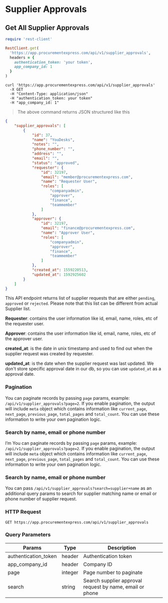 # Supplier Approvals

## Get All Supplier Approvals

```ruby
require 'rest-client'

RestClient.get(
  'https://app.procurementexpress.com/api/v1/supplier_approvals',
  headers = {
    authentication_token: 'your token',
    app_company_id: 1
  }
)
```

```shell
curl 'https://app.procurementexpress.com/api/v1/supplier_approvals'
  -X GET
  -H "Content-Type: application/json"
  -H "authentication_token: your token"
  -H "app_company_id: 1"
```

> The above command returns JSON structured like this

```json
{
    "supplier_approvals": [
        {
            "id": 37,
            "name": "YouDesks",
            "notes": "",
            "phone_number": "",
            "address": "",
            "email": "",
            "status": "approved",
            "requester": {
                "id": 32197,
                "email": "member@procurementexpress.com",
                "name": "Requester User",
                "roles": [
                    "companyadmin",
                    "approver",
                    "finance",
                    "teammember"
                ]
            },
            "approver": {
                "id": 32197,
                "email": "finance@procurementexpress.com",
                "name": "Approver User",
                "roles": [
                    "companyadmin",
                    "approver",
                    "finance",
                    "teammember"
                ]
            },
            "created_at": 1559220513,
            "updated_at": 1592925602
        }
    ]
}
```

This API endpoint returns list of supplier requests that are either `pending`, `approved` or `rejected`. Please note that this list can be different from actual Supplier list.

**Requester**: contains the user information like id, email, name, roles, etc of the requester user.

**Approver**:  contains the user information like id, email, name, roles, etc of the approver user.

**created_at**: is the date in unix timestamp and used to find out when the supplier request was created by requester.

**updated_at**: is the date when the supplier request was last updated. We don't store specific approval date in our db, so you can use `updated_at` as a approval date.

### Pagination

You can paginate records by passing `page` params, example:
`/api/v1/supplier_approvals?page=2`. If you enable pagination, the output will include
`meta` object which contains information like `current_page`, `next_page`,
`previous_page`, `total_pages` and `total_count`. You can use these information
to write your own pagination logic.

### Search by name, email or phone number

I’m 
You can paginate records by passing `page` params, example:
`/api/v1/supplier_approvals?page=2`. If you enable pagination, the output will include
`meta` object which contains information like `current_page`, `next_page`,
`previous_page`, `total_pages` and `total_count`. You can use these information
to write your own pagination logic.

### Search by name, email or phone number

You can pass `/api/v1/supplier_approvals?search=supplier+name` as an additional query params to search for supplier matching name or email or phone number of supplier request.

### HTTP Request

`GET https://app.procurementexpress.com/api/v1/supplier_approvals`

### Query Parameters

| Params               | Type    | Description                                    |
| -------------------- | ------- | ---------------------------------------------- |
| authentication_token | header  | Authentication token                           |
| app_company_id       | header  | Company ID                                     |
| page                 | integer | Page number to paginate                        |
| search               | string  | Search supplier approval request by name, email or phone                        |
